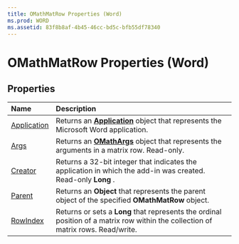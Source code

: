```yaml
---
title: OMathMatRow Properties (Word)
ms.prod: WORD
ms.assetid: 83f8b8af-4b45-46cc-bd5c-bfb55df78340
---
```



# OMathMatRow Properties (Word)

## Properties



|**Name**|**Description**|
|:-----|:-----|
|[Application](omathmatrow-application-property-word.md)|Returns an  **[Application](application-object-word.md)** object that represents the Microsoft Word application.|
|[Args](omathmatrow-args-property-word.md)|Returns an  **[OMathArgs](omathargs-object-word.md)** object that represents the arguments in a matrix row. Read-only.|
|[Creator](omathmatrow-creator-property-word.md)|Returns a 32-bit integer that indicates the application in which the add-in was created. Read-only  **Long** .|
|[Parent](omathmatrow-parent-property-word.md)|Returns an  **Object** that represents the parent object of the specified **OMathMatRow** object.|
|[RowIndex](omathmatrow-rowindex-property-word.md)|Returns or sets a  **Long** that represents the ordinal position of a matrix row within the collection of matrix rows. Read/write.|

